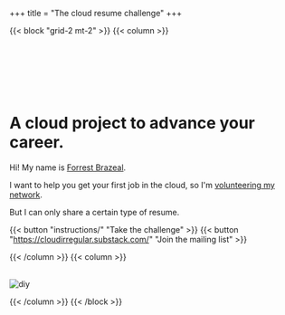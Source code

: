 +++
title = "The cloud resume challenge"
+++

{{< block "grid-2 mt-2" >}}
{{< column >}}

<br>
<br>
<br>
<br>
<br>

# A cloud project to advance your career.

Hi! My name is [Forrest Brazeal](https://forrestbrazeal.com).

I want to help you get your first job in the cloud, so I'm [volunteering my network](https://cloudirregular.substack.com/p/the-cloud-resume-challenge).

But I can only share a certain type of resume.

{{< button "instructions/" "Take the challenge" >}} {{< button "https://cloudirregular.substack.com/" "Join the mailing list" >}}

{{< /column >}}
{{< column >}}
<br>
<br>

![diy](/images/resume.png)

{{< /column >}}
{{< /block >}}

